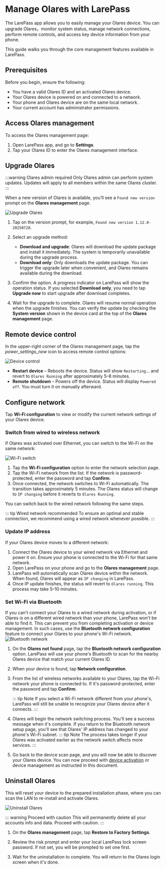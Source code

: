 # Manage Olares with LarePass

The LarePass app allows you to easily manage your Olares device. You can upgrade Olares，monitor system status, manage network connections, perform remote controls, and access key device information from your phone.

This guide walks you through the core management features available in LarePass.

## Prerequisites

Before you begin, ensure the following:

- You have a valid Olares ID and an activated Olares device.
- Your Olares device is powered on and connected to a network.
- Your phone and Olares device are on the same local network.
- Your current account has administrator permissions.

## Access Olares management

To access the Olares management page:

1. Open LarePass app, and go to **Settings**.
2. Tap your Olares ID to enter the Olares management interface.

## Upgrade Olares

:::warning Olares admin required
Only Olares admin can perform system updates. Updates will apply to all members within the same Olares cluster.
:::

When a new version of Olares is available, you’ll see a `Found new version` prompt on the **Olares management** page.

![Upgrade Olares](/images/manual/larepass/olares-upgrade.png#bordered)

1. Tap on the version prompt, for example, `Found new version 1.12.0-20250728`.
2. Select an upgrade method:
    - **Download and upgrade**: Olares will download the update package and install it immediately. The system is temporarily unavailable during the upgrade process.
    - **Download only**: Only downloads the update package. You can trigger the upgrade later when convenient, and Olares remains available during the download.

3. Confirm the option. A progress indicator on LarePass will show the operation status. If you selected **Download only**, you need to tap **Upgrade now** to start upgrade after download completes.
4. Wait for the upgrade to complete. Olares will resume normal operation when the upgrade finishes. You can verify the update by checking the **System version** shown in the device card at the top of the **Olares management** page.

## Remote device control

In the upper-right corner of the Olares management page, tap the <i class="material-symbols-outlined">power_settings_new</i> icon to access remote control options:

 ![Device control](/images/manual/larepass/device-control.png)

- **Restart device** – Reboots the device. Status will show `Restarting`... and revert to `Olares Running` after approximately 5–8 minutes.
- **Remote shutdown** – Powers off the device. Status will display `Powered off`. You must turn it on manually afterward.

## Configure network

Tap **Wi-Fi configuration** to view or modify the current network settings of your Olares device.

### Switch from wired to wireless network

If Olares was activated over Ethernet, you can switch to the Wi-Fi on the same network:

![Wi-Fi switch](/images/manual/larepass/switch-wifi.jpg)

1. Tap the **Wi-Fi configuration** option to enter the network selection page.
2. Tap the Wi-Fi network from the list. If the network is password-protected, enter the password and tap **Confirm**.
3. Once connected, the network switches to Wi-Fi automatically. The transition takes approximately 5 minutes. The Olares status will change to `IP changing` before it reverts to `Olares Running`.

You can switch back to the wired network following the same steps.

::: tip Wired network recommended
To ensure an optimal and stable connection, we recommend using a wired network whenever possible.
:::

### Update IP address

If your Olares device moves to a different network:

1. Connect the Olares device to your wired network via Ethernet and power it on. Ensure your phone is connected to the Wi-Fi for that same network.
2. Open LarePass on your phone and go to the **Olares management** page.
3. LarePass will automatically scan Olares device within the network. When found, Olares will appear as `IP changing` in LarePass.
4. Once IP update finishes, the status will revert to `Olares running`. This process may take 5–10 minutes.

### Set Wi-Fi via Bluetooth

If you can't connect your Olares to a wired network during activation, or if Olares is on a different wired network than your phone, LarePass won't be able to find it. This can prevent you from completing activation or device management. In such cases, use the **Bluetooth network configuration** feature to connect your Olares to your phone's Wi-Fi network.
 ![Bluetooth network](/images/manual/larepass/bluetooth-network.png)

1. On the **Olares not found** page, tap the **Bluetooth network configuration** option. LarePass will use your phone's Bluetooth to scan for the nearby Olares device that match your current Olares ID.
2. When your device is found, tap **Network configuration**.
3. From the list of wireless networks available to your Olares, tap the Wi-Fi network your phone is connected to. If it's password-protected, enter the password and tap **Confirm**.

    ::: tip Note
    If you select a Wi-Fi network different from your phone's, LarePass will still be unable to recognize your Olares device after it connects.
    :::

4. Olares will begin the network switching process. You'll see a success message when it's complete. If you return to the Bluetooth network setup page, you'll see that Olares' IP address has changed to your phone's Wi-Fi subnet. 
   ::: tip Note
   The process takes longer if your Olares was activated earlier as the network switch affects more services.
   :::
5. Go back to the device scan page, and you will now be able to discover your Olares device. You can now proceed with [device activation](activate-olares.md) or device management as instructed in this document.

## Uninstall Olares

This will reset your device to the prepared installation phase, where you can scan the LAN to re-install and activate Olares. 

![Uninstall Olares](/images/manual/larepass/restore-to-factory.png)

::: warning Proceed with caution
This will permanently delete all your accounts info and data. Proceed with caution.
:::

1. On the **Olares management** page, tap **Restore to Factory Settings**.

2. Review the risk prompt and enter your local LarePass lock screen password. If not set, you will be prompted to set one first.

3. Wait for the uninstallation to complete. You will return to the Olares login screen when it's done.
